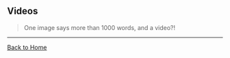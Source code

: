 ## Videos
> One image says more than 1000 words, and a video?!

---
[Back to Home](https://github.com/willianjusten/awesome-audio-visualization)
